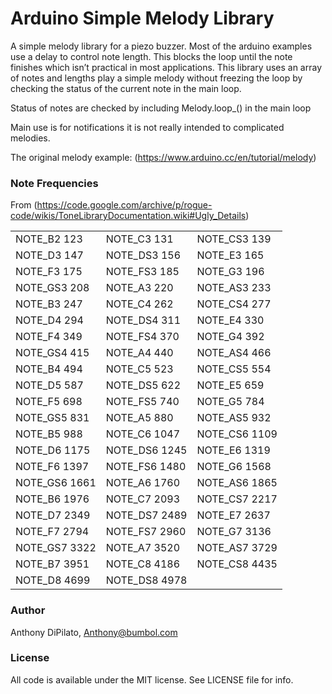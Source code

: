 # Arduino Simple Melody Library 

A simple melody library for a piezo buzzer.
Most of the arduino examples use a delay to control note length. This blocks the loop until the note finishes which isn’t practical in most applications. This library uses an array of notes and lengths play a simple melody without freezing the loop by checking the status of the current note in the main loop.

Status of notes are checked by including Melody.loop_() in the main loop

Main use is for notifications it is not really intended to complicated melodies.

The original melody example: (https://www.arduino.cc/en/tutorial/melody)

### Note Frequencies 
From (https://code.google.com/archive/p/rogue-code/wikis/ToneLibraryDocumentation.wiki#Ugly_Details)

| |  |  |
|---|---|---|
|NOTE_B2 123 	|	NOTE_C3 131 	|	NOTE_CS3 139  | 
|NOTE_D3 147 	|	NOTE_DS3 156 	|	NOTE_E3 165   |
|NOTE_F3 175	|	NOTE_FS3 185	|	NOTE_G3 196   |
|NOTE_GS3 208 	|	NOTE_A3 220 	|	NOTE_AS3 233  |
|NOTE_B3 247 	|	NOTE_C4 262 	|	NOTE_CS4 277  |
|NOTE_D4 294	|	NOTE_DS4 311 	|	NOTE_E4 330   |
|NOTE_F4 349 	|	NOTE_FS4 370 	|	NOTE_G4 392   |
|NOTE_GS4 415 	|	NOTE_A4 440 	|	NOTE_AS4 466  |
|NOTE_B4 494 	|	NOTE_C5 523 	|	NOTE_CS5 554  |
|NOTE_D5 587 	|	NOTE_DS5 622 	|	NOTE_E5 659   |
|NOTE_F5 698 	|	NOTE_FS5 740 	|	NOTE_G5 784   |
|NOTE_GS5 831 	|	NOTE_A5 880 	|	NOTE_AS5 932  |
|NOTE_B5 988 	|	NOTE_C6 1047	|	NOTE_CS6 1109 |
|NOTE_D6 1175 	|	NOTE_DS6 1245 	|	NOTE_E6 1319  |
|NOTE_F6 1397 	|	NOTE_FS6 1480 	|	NOTE_G6 1568  |
|NOTE_GS6 1661 	|	NOTE_A6 1760	|	NOTE_AS6 1865 |
|NOTE_B6 1976 	|	NOTE_C7 2093 	|	NOTE_CS7 2217 |
|NOTE_D7 2349 	|	NOTE_DS7 2489 	|	NOTE_E7 2637  |
|NOTE_F7 2794	|	NOTE_FS7 2960 	|	NOTE_G7 3136  |
|NOTE_GS7 3322 	|	NOTE_A7 3520 	|	NOTE_AS7 3729 |
|NOTE_B7 3951 	|	NOTE_C8 4186 	|	NOTE_CS8 4435 |
|NOTE_D8 4699 	|	NOTE_DS8 4978 	| 		      |

### Author
Anthony DiPilato, Anthony@bumbol.com

### License
All code is available under the MIT license. See LICENSE file for info.
